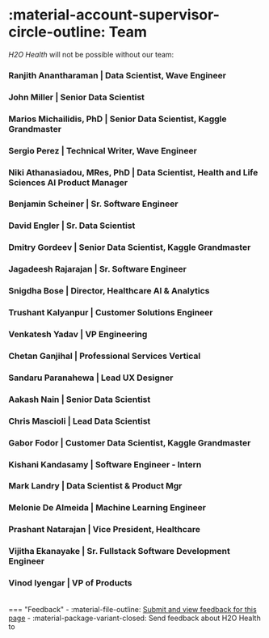 # :material-account-supervisor-circle-outline: Team 

*H2O Health* will not be possible without our team: 

### Ranjith Anantharaman | Data Scientist, Wave Engineer

### John Miller | Senior Data Scientist 

### Marios Michailidis, PhD | Senior Data Scientist, Kaggle Grandmaster 

### Sergio Perez | Technical Writer, Wave Engineer 


### Niki Athanasiadou, MRes, PhD | Data Scientist, Health and Life Sciences AI Product Manager

### Benjamin Scheiner | Sr. Software Engineer

### David Engler | Sr. Data Scientist

### Dmitry Gordeev | Senior Data Scientist, Kaggle Grandmaster 

### Jagadeesh Rajarajan | Sr. Software Engineer

### Snigdha Bose | Director, Healthcare Al & Analytics

### Trushant Kalyanpur | Customer Solutions Engineer

### Venkatesh Yadav | VP Engineering

### Chetan Ganjihal | Professional Services Vertical 

### Sandaru Paranahewa | Lead UX Designer

### Aakash Nain | Senior Data Scientist

### Chris Mascioli | Lead Data Scientist

### Gabor Fodor | Customer Data Scientist, Kaggle Grandmaster 

### Kishani Kandasamy | Software Engineer - Intern

### Mark Landry | Data Scientist & Product Mgr

### Melonie De Almeida | Machine Learning Engineer

### Prashant Natarajan | Vice President, Healthcare

### Vijitha Ekanayake | Sr. Fullstack Software Development Engineer

### Vinod Iyengar | VP of Products

<br>
=== "Feedback"
    - :material-file-outline: <a href="https://github.com/h2oai/h2o-health/issues/new?assignees=5675sp&labels=h2o_health%2Fdocumentation&template=general_documentation_feedback.md&title=%5BH2O+Health+DOCS%5D" target="_blank">Submit and view feedback for this page</a>
    - :material-package-variant-closed: Send feedback about H2O Health to <niki.athanasiadou@h2o.ai>
